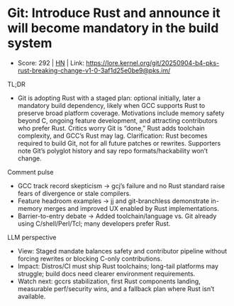 # Git: Introduce Rust and announce it will become mandatory in the build system

- Score: 292 | [HN](https://news.ycombinator.com/item?id=45312696) | Link: https://lore.kernel.org/git/20250904-b4-pks-rust-breaking-change-v1-0-3af1d25e0be9@pks.im/

TL;DR
- Git is adopting Rust with a staged plan: optional initially, later a mandatory build dependency, likely when GCC supports Rust to preserve broad platform coverage. Motivations include memory safety beyond C, ongoing feature development, and attracting contributors who prefer Rust. Critics worry Git is “done,” Rust adds toolchain complexity, and GCC’s Rust may lag. Clarification: Rust becomes required to build Git, not for all future patches or rewrites. Supporters note Git’s polyglot history and say repo formats/hackability won’t change.

Comment pulse
- GCC track record skepticism → gcj’s failure and no Rust standard raise fears of divergence or stale compilers.
- Feature headroom examples → jj and git-branchless demonstrate in-memory merges and improved UX enabled by Rust implementations.
- Barrier-to-entry debate → Added toolchain/language vs. Git already using C/shell/Perl/Tcl; many developers prefer Rust.

LLM perspective
- View: Staged mandate balances safety and contributor pipeline without forcing rewrites or blocking C-only contributions.
- Impact: Distros/CI must ship Rust toolchains; long-tail platforms may struggle; build docs need clearer environment requirements.
- Watch next: gccrs stabilization, first Rust components landing, measurable perf/security wins, and a fallback plan where Rust isn’t available.
